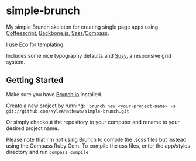 simple-brunch
=============

My simple Brunch skeleton for creating single page apps using [Coffeescript](http://coffeescript.org/), [Backbone.js](http://documentcloud.github.com/backbone/), [Sass](http://sass-lang.com/)/[Compass](http://compass-style.org/reference/compass/).

I use [Eco](https://github.com/sstephenson/eco) for templating.

Includes some nice typography defaults and [Susy](http://susy.oddbird.net/), a responsive grid system.

## Getting Started
Make sure you have [Brunch.io](http://brunch.io) installed.

Create a new project by running:
```` brunch new <your-project-name> -s git://github.com/KyleAMathews/simple-brunch.git````

Or simply checkout the repository to your computer and rename to your
desired project name.

Please note that I'm not using Brunch to compile the .scss files but instead using the Compass Ruby Gem. To compile the css files, enter the app/styles directory and run ````compass compile````
